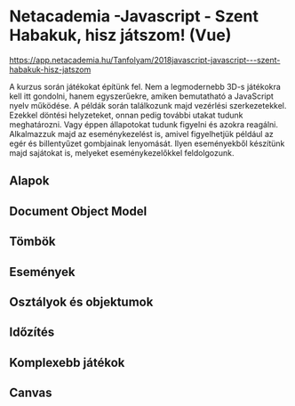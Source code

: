 ﻿# Netacademia -Javascript - Szent Habakuk, hisz játszom! (Vue)

https://app.netacademia.hu/Tanfolyam/2018javascript-javascript---szent-habakuk-hisz-jatszom

A kurzus során játékokat építünk fel. Nem a legmodernebb 3D-s játékokra kell itt gondolni, hanem egyszerűekre, amiken bemutatható a JavaScript nyelv működése.
A példák során találkozunk majd vezérlési szerkezetekkel. Ezekkel döntési helyzeteket, onnan pedig további utakat tudunk meghatározni. Vagy éppen állapotokat tudunk figyelni és azokra reagálni.
Alkalmazzuk majd az eseménykezelést is, amivel figyelhetjük például az egér és billentyűzet gombjainak lenyomását. Ilyen eseményekből készítünk majd sajátokat is, melyeket eseménykezelőkkel feldolgozunk.
 
## Alapok
## Document Object Model
## Tömbök
## Események
## Osztályok és objektumok
## Időzítés
## Komplexebb játékok
## Canvas


 


